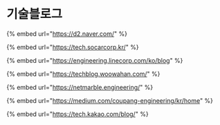 # 기술블로그

{% embed url="https://d2.naver.com/" %}

{% embed url="https://tech.socarcorp.kr/" %}

{% embed url="https://engineering.linecorp.com/ko/blog" %}

{% embed url="https://techblog.woowahan.com/" %}

{% embed url="https://netmarble.engineering/" %}

{% embed url="https://medium.com/coupang-engineering/kr/home" %}

{% embed url="https://tech.kakao.com/blog/" %}
